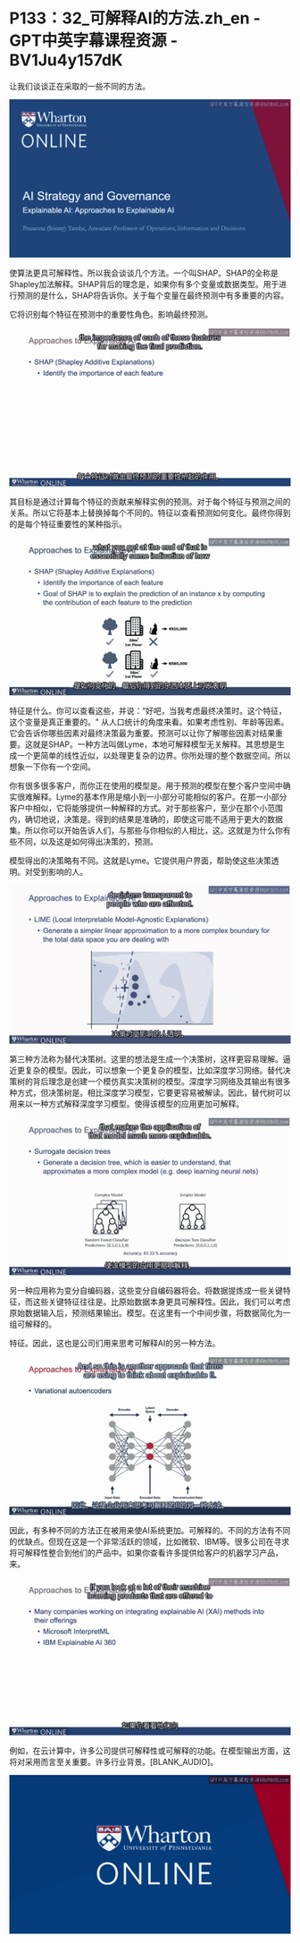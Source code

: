 # P133：32_可解释AI的方法.zh_en - GPT中英字幕课程资源 - BV1Ju4y157dK

让我们谈谈正在采取的一些不同的方法。

![](img/cee91f9e6017b3ae1e6f69a55777d712_1.png)

使算法更具可解释性。所以我会谈谈几个方法。一个叫SHAP。SHAP的全称是Shapley加法解释。SHAP背后的理念是，如果你有多个变量或数据类型。用于进行预测的是什么，SHAP将告诉你。关于每个变量在最终预测中有多重要的内容。

它将识别每个特征在预测中的重要性角色。影响最终预测。

![](img/cee91f9e6017b3ae1e6f69a55777d712_3.png)

其目标是通过计算每个特征的贡献来解释实例的预测。对于每个特征与预测之间的关系。所以它将基本上替换掉每个不同的。特征以查看预测如何变化。最终你得到的是每个特征重要性的某种指示。

![](img/cee91f9e6017b3ae1e6f69a55777d712_5.png)

特征是什么。你可以查看这些，并说：“好吧，当我考虑最终决策时。这个特征，这个变量是真正重要的。" 从人口统计的角度来看。如果考虑性别、年龄等因素。它会告诉你哪些因素对最终决策最为重要。预测可以让你了解哪些因素对结果重要。这就是SHAP。一种方法叫做Lyme，本地可解释模型无关解释。其思想是生成一个更简单的线性近似，以处理更复杂的边界。你所处理的整个数据空间。所以想象一下你有一个空间。

你有很多很多客户，而你正在使用的模型是。用于预测的模型在整个客户空间中确实很难解释。Lyme的基本作用是缩小到一小部分可能相似的客户。在那一小部分客户中相似，它将能够提供一种解释的方式。对于那些客户，至少在那个小范围内，确切地说，决策是。得到的结果是准确的，即使这可能不适用于更大的数据集。所以你可以开始告诉人们，与那些与你相似的人相比，这。这就是为什么你有些不同，以及这是如何得出决策的，预测。

模型得出的决策略有不同。这就是Lyme。它提供用户界面，帮助使这些决策透明。对受到影响的人。

![](img/cee91f9e6017b3ae1e6f69a55777d712_7.png)

第三种方法称为替代决策树。这里的想法是生成一个决策树，这样更容易理解。逼近更复杂的模型。因此，可以想象一个更复杂的模型，比如深度学习网络。替代决策树的背后理念是创建一个模仿真实决策树的模型。深度学习网络及其输出有很多种方式，但决策树是。相比深度学习模型，它要更容易被解读。因此，替代树可以用来以一种方式解释深度学习模型。使得该模型的应用更加可解释。



![](img/cee91f9e6017b3ae1e6f69a55777d712_9.png)

另一种应用称为变分自编码器，这些变分自编码器将会。将数据提炼成一些关键特征，而这些关键特征往往是。比原始数据本身更具可解释性。因此，我们可以考虑原始数据输入后，预测结果输出。模型。在这里有一个中间步骤，将数据简化为一组可解释的。

特征。因此，这也是公司们用来思考可解释AI的另一种方法。

![](img/cee91f9e6017b3ae1e6f69a55777d712_11.png)

因此，有多种不同的方法正在被用来使AI系统更加。可解释的。不同的方法有不同的优缺点。但现在这是一个非常活跃的领域，比如微软、IBM等。很多公司在寻求将可解释性整合到他们的产品中。如果你查看许多提供给客户的机器学习产品，来。

![](img/cee91f9e6017b3ae1e6f69a55777d712_13.png)

例如，在云计算中，许多公司提供可解释性或可解释的功能。在模型输出方面，这将对采用而言至关重要。许多行业背景。[BLANK_AUDIO]。

![](img/cee91f9e6017b3ae1e6f69a55777d712_15.png)
